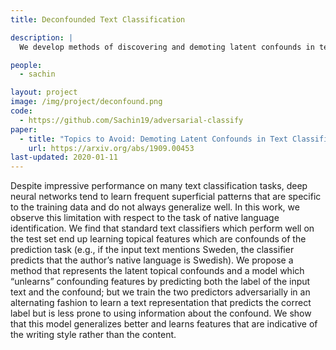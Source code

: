 ```yaml
---
title: Deconfounded Text Classification

description: |
  We develop methods of discovering and demoting latent confounds in text classifcation which correspond to superficial patterns specific to the training set but don't generalize well.

people:
  - sachin

layout: project
image: /img/project/deconfound.png
code: 
  - https://github.com/Sachin19/adversarial-classify
paper:
  - title: "Topics to Avoid: Demoting Latent Confounds in Text Classification"
    url: https://arxiv.org/abs/1909.00453
last-updated: 2020-01-11
---
```


Despite impressive performance on many text classification tasks, deep neural networks tend to learn frequent superficial patterns that are specific to the training data and do not always generalize well. In this work, we observe this limitation with respect to the task of native language identification. We find that standard text classifiers which perform well on the test set end up learning topical features which are confounds of the prediction task (e.g., if the input text mentions Sweden, the classifier predicts that the author’s native language is Swedish). We propose a method that represents the latent topical confounds and a model which “unlearns” confounding features by predicting both the label of the input text and the confound; but we train the two predictors adversarially in an alternating fashion to learn a text representation  that predicts the correct label but is less prone to using information about the confound. We show that this model  generalizes better and learns features that are indicative of the writing style rather than the content.
